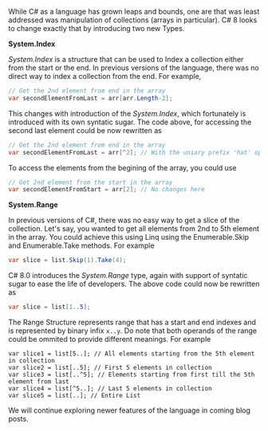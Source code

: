 While C# as a language has grown leaps and bounds, one are that was least addressed was manipulation of collections (arrays in particular). C# 8 looks to change exactly that by introducing two new Types.

**System.Index**

*System.Index* is a structure that can be used to Index a collection either from the start or the end. In previous versions of the language, there was no direct way to index a collection from the end. For example,

``` csharp
// Get the 2nd element from end in the array
var secondElementFromLast = arr[arr.Length-2];
```

This changes with introduction of the *System.Index*, which fortunately is introduced with its own syntatic sugar. The code above, for accessing the second last element could be now rewritten as

```csharp
// Get the 2nd element from end in the array
var secondElementFromLast = arr[^2]; // With the uniary prefix 'hat' operator
```
To access the elements from the begining of the array, you could use
```csharp
// Get 2nd element from the start in the array
var secondElementFromStart = arr[2]; // No changes here
```

**System.Range**

In previous versions of C#, there was no easy way to get a slice of the collection. Let's say, you wanted to get all elements from 2nd to 5th element in the array. You could achieve this using Linq using the Enumerable.Skip and Enumerable.Take methods. For example

``` csharp
var slice = list.Skip(1).Take(4);
```

C# 8.0 introduces the *System.Range* type, again with support of syntatic sugar to ease the life of developers. The above code could now be rewritten as

``` csharp
var slice = list[1..5];
```

The Range Structure represents range that has a start and end indexes and is represented by binary infix `x..y`. Do note that both operands of the range could be ommited to provide different meanings. For example
```
var slice1 = list[5..]; // All elements starting from the 5th element in collection
var slice2 = list[..5]; // First 5 elements in collection
var slice3 = list[..^5]; // Elements starting from first till the 5th element from last
var slice4 = list[^5..]; // Last 5 elements in collection
var slice5 = list[..]; // Entire List
```

We will continue exploring newer features of the language in coming blog posts.